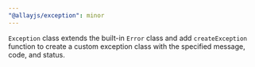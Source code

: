 ```yaml
---
"@allayjs/exception": minor
---
```


`Exception` class extends the built-in `Error` class and add `createException` function to create a custom exception class with the specified message, code, and status.
